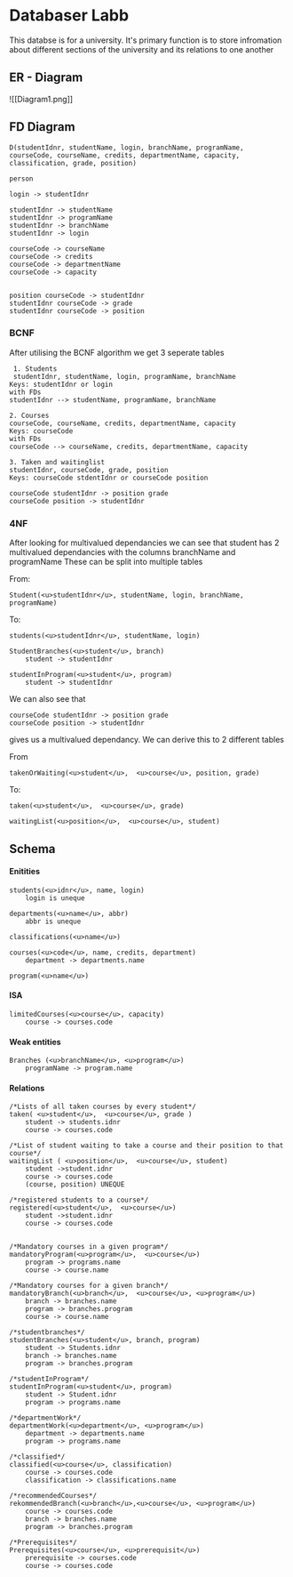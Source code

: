 
# Databaser Labb
This databse is for a university. It's primary function is to store infromation about different sections of the university and its relations to one another

## ER - Diagram
![[Diagram1.png]]
## FD Diagram

	D(studentIdnr, studentName, login, branchName, programName, courseCode, courseName, credits, departmentName, capacity, classification, grade, position)

	person

	login -> studentIdnr
	
	studentIdnr -> studentName
	studentIdnr -> programName
	studentIdnr -> branchName
	studentIdnr -> login
	
	courseCode -> courseName
	courseCode -> credits
	courseCode -> departmentName
	courseCode -> capacity


	position courseCode -> studentIdnr
	studentIdnr courseCode -> grade
	studentIdnr courseCode -> position


### BCNF
After utilising the BCNF algorithm we get 3 seperate tables

	 1. Students
	 studentIdnr, studentName, login, programName, branchName
	Keys: studentIdnr or login
	with FDs  
	studentIdnr --> studentName, programName, branchName
	
	2. Courses
	courseCode, courseName, credits, departmentName, capacity
	Keys: courseCode
	with FDs  
	courseCode --> courseName, credits, departmentName, capacity
	
	3. Taken and waitinglist
	studentIdnr, courseCode, grade, position 
	Keys: courseCode stdentIdnr or courseCode position
	
	courseCode studentIdnr -> position grade
	courseCode position -> studentIdnr

### 4NF
After looking for multivalued dependancies we can see that student has 2 multivalued dependancies with the columns branchName and programName
These can be split into multiple tables

From: 

	Student(<u>studentIdnr</u>, studentName, login, branchName, programName)

To:

	students(<u>studentIdnr</u>, studentName, login)
	
	StudentBranches(<u>student</u>, branch)
		student -> studentIdnr
	
	studentInProgram(<u>student</u>, program)
		student -> studentIdnr
		

We can also see that

	courseCode studentIdnr -> position grade 
	courseCode position -> studentIdnr

gives us a multivalued dependancy. We can derive this to 2 different tables

From

	takenOrWaiting(<u>student</u>,  <u>course</u>, position, grade)

		
To:

	taken(<u>student</u>,  <u>course</u>, grade)

	waitingList(<u>position</u>,  <u>course</u>, student)
		


	
## Schema
#### Enitities

	students(<u>idnr</u>, name, login)
		login is uneque
	
	departments(<u>name</u>, abbr)
		abbr is uneque
	
	classifications(<u>name</u>)
	
	courses(<u>code</u>, name, credits, department)
		department -> departments.name
	
	program(<u>name</u>)

#### ISA
	limitedCourses(<u>course</u>, capacity)
		course -> courses.code

#### Weak entities

	Branches (<u>branchName</u>, <u>program</u>)
		programName -> program.name

#### Relations
	/*Lists of all taken courses by every student*/
	taken( <u>student</u>,  <u>course</u>, grade )
		student -> students.idnr
		course -> courses.code
	
	/*List of student waiting to take a course and their position to that course*/
	waitingList ( <u>position</u>,  <u>course</u>, student)
		student ->student.idnr
		course -> courses.code
		(course, position) UNEQUE

	/*registered students to a course*/
	registered(<u>student</u>,  <u>course</u>)
		student ->student.idnr
		course -> courses.code
	
	
	/*Mandatory courses in a given program*/
	mandatoryProgram(<u>program</u>,  <u>course</u>)
		program -> programs.name
		course -> course.name

	/*Mandatory courses for a given branch*/
	mandatoryBranch(<u>branch</u>,  <u>course</u>, <u>program</u>)
		branch -> branches.name
		program -> branches.program
		course -> course.name

	/*studentbranches*/
	studentBranches(<u>student</u>, branch, program)
		student -> Students.idnr
		branch -> branches.name
		program -> branches.program

	/*studentInProgram*/
	studentInProgram(<u>student</u>, program)
		student -> Student.idnr
		program -> programs.name
		
	/*departmentWork*/
	departmentWork(<u>department</u>, <u>program</u>)
		department -> departments.name
		program -> programs.name

	/*classified*/
	classified(<u>course</u>, classification)
		course -> courses.code
		classification -> classifications.name

	/*recommendedCourses*/
	rekommendedBranch(<u>branch</u>,<u>course</u>, <u>program</u>)
		course -> courses.code
		branch -> branches.name
		program -> branches.program

	/*Prerequisites*/
	Prerequisites(<u>course</u>, <u>prerequisit</u>)
		prerequisite -> courses.code
		course -> courses.code
	











